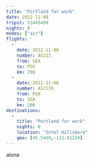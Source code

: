 ```yaml
---
title: "Portland for work"
date: 2012-11-08
tripit: 53445499
nights: 0
modes: ["air"]
flights:
  -
    date: 2012-11-08
    number: AS213
    from: SEA
    to: PDX
    km: 206
  -
    date: 2012-11-08
    number: AS2170
    from: PDX
    to: SEA
    km: 206
destinations:
  -
    title: "Portland for work"
    nights: 0
    location: "Intel Hillsboro"
    geo: [45.5469,-122.91234]
---
```


alone

